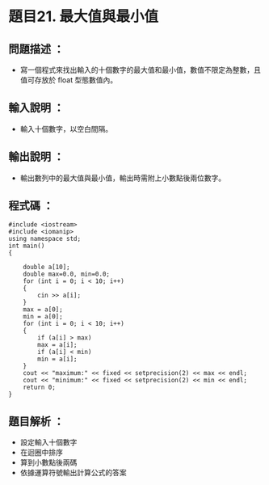 # 題目21. 最大值與最小值

## 問題描述 ：

* 寫一個程式來找出輸入的十個數字的最大值和最小值，數值不限定為整數，且值可存放於 float 型態數值內。

## 輸入說明 ：

* 輸入十個數字，以空白間隔。

## 輸出說明 ：

* 輸出數列中的最大值與最小值，輸出時需附上小數點後兩位數字。

## 程式碼 ：

    #include <iostream>
    #include <iomanip>
    using namespace std;
    int main()
    {
    
	    double a[10];
        double max=0.0, min=0.0;
        for (int i = 0; i < 10; i++) 
	    {
            cin >> a[i];
        }
        max = a[0];
        min = a[0];
        for (int i = 0; i < 10; i++) 
        {
    	    if (a[i] > max)
	    	max = a[i];
            if (a[i] < min)
	    	min = a[i];
        }
        cout << "maximum:" << fixed << setprecision(2) << max << endl;
        cout << "minimum:" << fixed << setprecision(2) << min << endl;
        return 0;
    }


## 題目解析 ：

*  設定輸入十個數字
*  在迴圈中排序
*  算到小數點後兩碼
*  依據運算符號輸出計算公式的答案 

